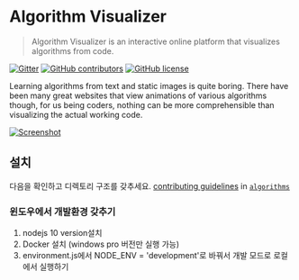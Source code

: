 # Algorithm Visualizer

> Algorithm Visualizer is an interactive online platform that visualizes algorithms from code.

[![Gitter](https://img.shields.io/gitter/room/nwjs/nw.js.svg?style=flat-square)](https://gitter.im/algorithm-visualizer)
[![GitHub contributors](https://img.shields.io/github/contributors/algorithm-visualizer/algorithm-visualizer.svg?style=flat-square)](https://github.com/algorithm-visualizer/algorithm-visualizer/graphs/contributors)
[![GitHub license](https://img.shields.io/github/license/algorithm-visualizer/algorithm-visualizer.svg?style=flat-square)](https://github.com/algorithm-visualizer/algorithm-visualizer/blob/master/LICENSE)

Learning algorithms from text and static images is quite boring. There have been many great websites that view animations of various algorithms though, for us being coders, nothing can be more comprehensible than visualizing the actual working code.

[![Screenshot](https://raw.githubusercontent.com/algorithm-visualizer/algorithm-visualizer/master/branding/screenshot.png)](https://algorithm-visualizer.org/)

## 설치

다음을 확인하고 디렉토리 구조를 갖추세요. [contributing guidelines](https://github.com/algorithm-visualizer/algorithms/blob/master/CONTRIBUTING.md) in [`algorithms`](https://github.com/giantim/algorithm-visualizer)

### 윈도우에서 개발환경 갖추기
1. nodejs 10 version설치
2. Docker 설치 (windows pro 버전만 실행 가능)
3. environment.js에서 NODE_ENV = 'development'로 바꿔서 개발 모드로 로컬에서 실행하기 
